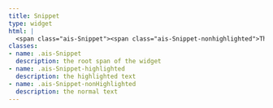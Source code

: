 ```yaml
---
title: Snippet
type: widget
html: |
  <span class="ais-Snippet"><span class="ais-Snippet-nonhighlighted">This is the</span> <em class="ais-Snippet-highlighted">snippet text</em></span>
classes:
- name: .ais-Snippet
  description: the root span of the widget
- name: .ais-Snippet-highlighted
  description: the highlighted text
- name: .ais-Snippet-nonHighlighted
  description: the normal text
---
```

